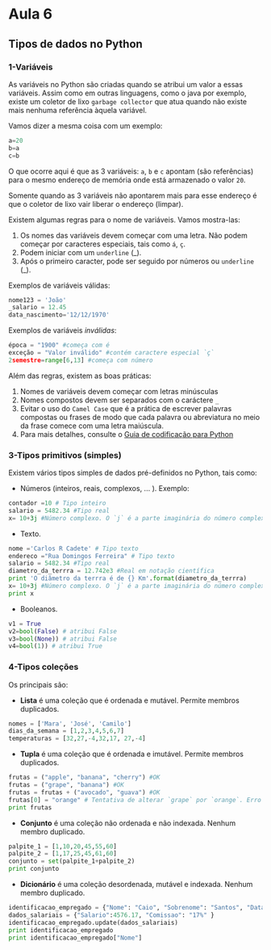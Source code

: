 # Aula 6

## Tipos de dados no Python

### 1-Variáveis
As variáveis no Python são criadas quando se atribui um valor a essas variáveis. Assim como em outras linguagens, como o java por exemplo, existe um coletor de lixo `garbage collector` que atua quando não existe mais nenhuma referência àquela variável.

Vamos dizer a mesma coisa com um exemplo:

```python
a=20
b=a
c=b
```
O que ocorre aqui é que as 3 variáveis: `a`, `b` e `c` apontam (são referências) para o mesmo endereço de memória onde está armazenado o valor `20`.

Somente quando as 3 variáveis não apontarem mais para esse endereço é que o coletor de lixo vair liberar o endereço (limpar).

Existem algumas regras para o nome de variáveis. Vamos mostra-las:

1. Os nomes das variáveis devem começar com uma letra. Não podem começar por caracteres especiais, tais como `á`, `ç`.
2. Podem iniciar com um `underline` (_).
3. Após o primeiro caracter, pode ser seguido por números ou  `underline` (_).

Exemplos de variáveis válidas:

```python
nome123 = 'João'
_salario = 12.45
data_nascimento='12/12/1970'
```

Exemplos de variáveis *inválidas*:

```python
época = "1900" #começa com é
exceção = "Valor inválido" #contém caractere especial `ç`
2semestre=range[6,13] #começa com número
```

Além das regras, existem as boas práticas:

1. Nomes de variáveis devem começar com letras minúsculas
2. Nomes compostos devem ser separados com o caráctere `_`
3. Evitar o uso do `Camel Case` que é a prática de escrever palavras compostas ou frases de modo que cada palavra ou abreviatura no meio da frase comece com uma letra maiúscula.
4. Para mais detalhes, consulte o [Guia de codificação para Python](https://www.python.org/dev/peps/pep-0008/#function-and-variable-names)

### 3-Tipos primitivos (simples)

Existem vários tipos simples de dados pré-definidos no Python, tais como:
- Números (inteiros, reais, complexos, ... ).
Exemplo:

```python
contador =10 # Tipo inteiro
salario = 5482.34 #Tipo real
x= 10+3j #Número complexo. O `j` é a parte imaginária do número complexo
```

- Texto.
```python
nome ='Carlos R Cadete' # Tipo texto
endereco ="Rua Domingos Ferreira" # Tipo texto
salario = 5482.34 #Tipo real
diametro_da_terrra = 12.742e3 #Real em notação científica
print 'O diâmetro da terrra é de {} Km'.format(diametro_da_terrra)
x= 10+3j #Número complexo. O `j` é a parte imaginária do número complexo
print x
```


- Booleanos.
```python
v1 = True
v2=bool(False) # atribui False
v3=bool(None)) # atribui False
v4=bool(1)) # atribui True
```

### 4-Tipos coleções 

Os principais são:
- **Lista** é uma coleção que é ordenada e mutável. Permite membros duplicados.

```python
nomes = ['Mara', 'José', 'Camilo']
dias_da_semana = [1,2,3,4,5,6,7]
temperaturas = [32,27,-4,32,17, 27,-4]
```

- **Tupla** é uma coleção que é ordenada e imutável. Permite membros duplicados.
```python
frutas = ("apple", "banana", "cherry") #OK
frutas = ("grape", "banana") #OK
frutas = frutas + ("avocado", "guava") #OK
frutas[0] = "orange" # Tentativa de alterar `grape` por `orange`. Erro aqui, as tuplas são imutáveis
print frutas
```

- **Conjunto** é uma coleção não ordenada e não indexada. Nenhum membro duplicado.
```python
palpite_1 = [1,10,20,45,55,60]
palpite_2 = [1,17,25,45,61,60]
conjunto = set(palpite_1+palpite_2)
print conjunto
```
- **Dicionário** é uma coleção desordenada, mutável e indexada. Nenhum membro duplicado.
```python
identificacao_empregado = {"Nome": "Caio", "Sobrenome": "Santos", "Data_Nasc": '10/01/1983'}
dados_salariais = {"Salario":4576.17, "Comissao": "17%" }
identificacao_empregado.update(dados_salariais)
print identificacao_empregado
print identificacao_empregado["Nome"]
```
